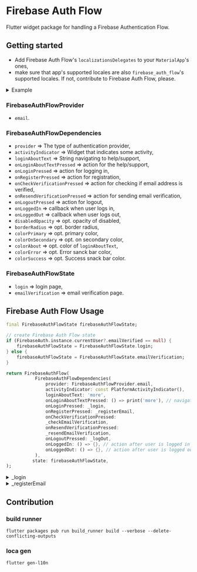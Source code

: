 <!--
This README describes the package. If you publish this package to pub.dev,
this README's contents appear on the landing page for your package.

For information about how to write a good package README, see the guide for
[writing package pages](https://dart.dev/guides/libraries/writing-package-pages).

For general information about developing packages, see the Dart guide for
[creating packages](https://dart.dev/guides/libraries/create-library-packages)
and the Flutter guide for
[developing packages and plugins](https://flutter.dev/developing-packages).
-->

# Firebase Auth Flow

Flutter widget package for handling a Firebase Authentication Flow.

## Getting started

- Add Firebase Auth Flow's `localizationsDelegates` to your `MaterialApp`'s ones,
- make sure that app's supported locales are also `firebase_auth_flow`'s supported locales. If not, contribute to Firebase Auth Flow, please.

<details>
<summary>Example</summary>

``` dart
import 'package:firebase_auth_flow/l10n/app_localizations.dart'
    as firebase_auth_flow;

class App extends StatelessWidget {
  const App({super.key});

  @override
  Widget build(BuildContext context) {
    return MaterialApp.router(
      title: Flavors.title,
      localizationsDelegates: _localizationsDelegates,
      supportedLocales: _supportedLocales,
      theme: ThemeData(
        primarySwatch: Colors.blue,
      ),
      routerConfig: appRouter,
    );
  }

  Iterable<LocalizationsDelegate<dynamic>>? get _localizationsDelegates => [
        ...AppLocalizations.localizationsDelegates,
        ...firebase_auth_flow.AppLocalizations.localizationsDelegates,
      ];

  Iterable<Locale> get _supportedLocales {
    // Make sure app's supported locales are also firebase_auth_flow's supported locales
    for (final loca in AppLocalizations.supportedLocales) {
      if (!firebase_auth_flow.AppLocalizations.supportedLocales
          .contains(loca)) {
        throw UnsupportedError(
          "Not all app's supported locales are also firebase_auth_flow's supported locales. Head to firebase_auth_flow's doc.",
        );
      }
    }
    return AppLocalizations.supportedLocales;
  }
}
```

</details>

### FirebaseAuthFlowProvider

- `email`.

### FirebaseAuthFlowDependencies

- `provider` => The type of authentication provider,
- `activityIndicator` => Widget that indicates some activity,
- `loginAboutText` => String navigating to help/support,
- `onLoginAboutTextPressed` => action for the help/support,
- `onLoginPressed` => action for logging in,
- `onRegisterPressed` => action for registration,
- `onCheckVerificationPressed` => action for checking if email address is verified,
- `onResendVerificationPressed` => action for sending email verification,
- `onLogoutPressed` => action for logout,
- `onLoggedIn` => callback when user logs in,
- `onLoggedOut` => callback when user logs out,
- `disabledOpacity` => opt. opacity of disabled,
- `borderRadius` => opt. border radius,
- `colorPrimary` => opt. primary color,
- `colorOnSecondary` => opt. on secondary color,
- `colorAbout` => opt. color of `loginAboutText`,
- `colorError` => opt. Error sanck bar color,
- `colorSuccess` => opt. Success snack bar color.

### FirebaseAuthFlowState

- `login` => login page,
- `emailVerification` => email verification page.

## Firebase Auth Flow Usage

``` dart
final FirebaseAuthFlowState firebaseAuthFlowState;

// create Firebase Auth Flow state
if (FirebaseAuth.instance.currentUser?.emailVerified == null) {
    firebaseAuthFlowState = FirebaseAuthFlowState.login;
} else {
    firebaseAuthFlowState = FirebaseAuthFlowState.emailVerification;
}

return FirebaseAuthFlow(
           FirebaseAuthFlowDependencies(
               provider: FirebaseAuthFlowProvider.email,
               activityIndicator: const PlatformActivityIndicator(),
               loginAboutText: 'more',
               onLoginAboutTextPressed: () => print('more'), // navigate to more/help
               onLoginPressed: _login,
               onRegisterPressed: _registerEmail,
               onCheckVerificationPressed:
               _checkEmailVerification,
               onResendVerificationPressed:
               _resendEmailVerification,
               onLogoutPressed: _logOut,
               onLoggedIn: () => {}, // action after user is logged in
               onLoggedOut: () => {}, // action after user is logged out
           ),
          state: firebaseAuthFlowState,
);
```

<details>
<summary>_login</summary>

``` dart
Future<void> _login({
    required String email,
    required String password,
    required void Function({String? errorCode, bool? isEmailVerified})
    onLoginDone,
}) async {
    try {
        await _signIntoFirebase(email: email, password: password);
        await FirebaseAuth.instance.currentUser?.reload();
        onLoginDone(errorCode: null, isEmailVerified: isEmailVerified);
    } catch (errorCode) {
        onLoginDone(
            errorCode: errorCode.toString(),
        );
    }
}

Future<void> _signIntoFirebase({
    required String email,
    required String password,
}) async {
    try {
        await FirebaseAuth.instance
        .signInWithEmailAndPassword(email: email, password: password);
        Logging.log.info('$runtimeType -> _signIntoFirebase: signed in');
    } on FirebaseAuthException catch (e, stackTrace) {
        Logging.log.severe(
            '$runtimeType -> _signIntoFirebase: ${e.toString()}',
            e,
            stackTrace,
        );
        return Future.error(e.code);
    } catch (e, stackTrace) {
        Logging.log.severe(
            '$runtimeType -> _signIntoFirebase: ${e.toString()}',
            e,
            stackTrace,
        );
        return Future.error(FirebaseAuthFlowError.universal.code);
    }
}
```

</details>

<details>
<summary>_registerEmail</summary>

``` dart
Future<void> _registerEmail({
    required String email,
    required String password,
    required void Function({String? errorCode}) onRegisterDone,
}) async {
    try {
        await _createFirebaseAccount(
            email: email,
            password: password,
        );
        await _sendEmailVerification();
        onRegisterDone(errorCode: null);
    } catch (errorCode) {
        onRegisterDone(
            errorCode: errorCode.toString(),
        );
    }
}

Future<void> _createFirebaseAccount({
    required String email,
    required String password,
}) async {
    try {
        await FirebaseAuth.instance.createUserWithEmailAndPassword(
            email: email,
            password: password,
        );
        Logging.log.info('$runtimeType -> _createFirebaseAccount: created');
    } on FirebaseAuthException catch (e, stackTrace) {
        Logging.log.severe(
            '$runtimeType -> _createFirebaseAccountOut: ${e.toString()}',
            e,
            stackTrace,
        );
        return Future.error(e.code);
    } catch (e, stackTrace) {
        Logging.log.severe(
            '$runtimeType -> _createFirebaseAccountOut: ${e.toString()}',
            e,
            stackTrace,
        );
        return Future.error(FirebaseAuthFlowError.universal.code);
    }
}

Future<void> _sendEmailVerification() async {
    final user = FirebaseAuth.instance.currentUser;

    if (user != null && !user.emailVerified) {
        await user.sendEmailVerification();
        Logging.log.info('$runtimeType -> sendEmailVerification: sent');
    } else {
        return Future.error(FirebaseAuthFlowError.userLoggedOut.code);
    }
}
```

</details>

## Contribution

### build runner

`flutter packages pub run build_runner build --verbose --delete-conflicting-outputs`

### loca gen

`flutter gen-l10n`
